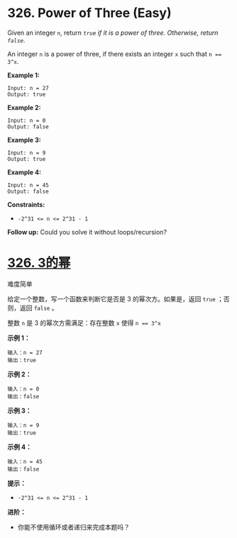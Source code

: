 # 326. Power of Three (Easy)

Given an integer `n`, return *`true` if it is a power of three. Otherwise, return `false`*.

An integer `n` is a power of three, if there exists an integer `x` such that `n == 3^x`.

 

**Example 1:**

```
Input: n = 27
Output: true
```

**Example 2:**

```
Input: n = 0
Output: false
```

**Example 3:**

```
Input: n = 9
Output: true
```

**Example 4:**

```
Input: n = 45
Output: false
```

 

**Constraints:**

- `-2^31 <= n <= 2^31 - 1`

 

**Follow up:** Could you solve it without loops/recursion?



# [326. 3的幂](https://leetcode-cn.com/problems/power-of-three/)

难度简单

给定一个整数，写一个函数来判断它是否是 3 的幂次方。如果是，返回 `true` ；否则，返回 `false` 。

整数 `n` 是 3 的幂次方需满足：存在整数 `x` 使得 `n == 3^x`

 

**示例 1：**

```
输入：n = 27
输出：true
```

**示例 2：**

```
输入：n = 0
输出：false
```

**示例 3：**

```
输入：n = 9
输出：true
```

**示例 4：**

```
输入：n = 45
输出：false
```

 

**提示：**

- `-2^31 <= n <= 2^31 - 1`

 

**进阶：**

- 你能不使用循环或者递归来完成本题吗？
